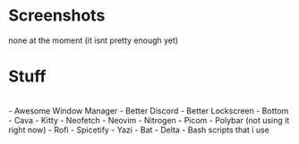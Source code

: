 # Screenshots
none at the moment (it isnt pretty enough yet)

# Stuff
<br>
- Awesome Window Manager
- Better Discord
- Better Lockscreen
- Bottom
- Cava
- Kitty 
- Neofetch
- Neovim
- Nitrogen
- Picom
- Polybar (not using it right now)
- Rofi
- Spicetify
- Yazi
- Bat
- Delta
- Bash scripts that i use
